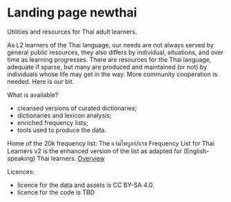 # Landing page newthai

Utilities and resources for Thai adult learners.

As L2 learners of the Thai language, our needs are not always served by general public resources, they also differs by individual, situations, and over time as learning progresses. There are resources for the Thai language, adequate if sparse, but many are produced and maintained (or not) by individuals whose life may get in the way. More community cooperation is needed. Here is our bit.

What is available?
- cleansed versions of curated dictionaries;
- dictionaries and lexicon analysis;
- enriched frequency lists;
- tools used to produce the data.

Home of the 20k frequency list:
The แจ่มไพบูลย์/แรช Frequency List for Thai Learners v2 is the enhanced version of the list as adapted for (English-speaking) Thai learners. [Overview](freqlist.md)

Licences:
- licence for the data and assets is CC BY-SA 4.0.
- licence for the code is TBD

